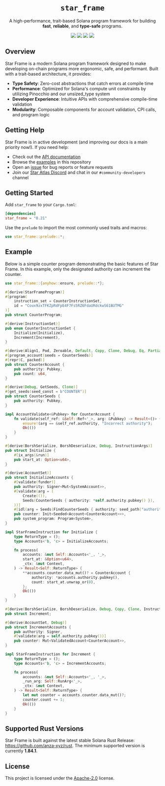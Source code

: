 <h1 align="center">
  <code>star_frame</code>
</h1>
<p align="center">
  A high-performance, trait-based Solana program framework for building <strong>fast</strong>, <strong>reliable</strong>, and <strong>type-safe</strong> programs.
</p>

<p align="center">
  <a href="https://crates.io/crates/star_frame"><img src="https://img.shields.io/crates/v/star_frame?logo=rust" /></a>
  <a href="https://docs.rs/star_frame"><img src="https://img.shields.io/docsrs/star_frame?logo=docsdotrs" /></a>
  <a href="https://github.com/staratlasmeta/star_frame/actions/workflows/ci.yml"><img src="https://img.shields.io/github/actions/workflow/status/staratlasmeta/star_frame/ci.yml?logo=GitHub" /></a>
  <a href="LICENSE"><img src="https://img.shields.io/badge/license-Apache%202.0-blue" /></a>
</p>

## Overview

Star Frame is a modern Solana program framework designed to make developing on-chain programs more ergonomic, safe, and performant. Built with a trait-based architecture, it provides:

- **Type Safety**: Zero-cost abstractions that catch errors at compile time
- **Performance**: Optimized for Solana's compute unit constraints by utilizing Pinocchio and our unsized_type system
- **Developer Experience**: Intuitive APIs with comprehensive compile-time validation
- **Modularity**: Composable components for account validation, CPI calls, and program logic

## Getting Help

Star Frame is in active development (and improving our docs is a main priority now!). If you need help:

- Check out the [API documentation](https://docs.rs/star_frame)
- Browse the [examples](example_programs/) in this repository
- Open an [issue](https://github.com/staratlasmeta/star_frame/issues) for bug reports or feature requests
- Join our [Star Atlas Discord](https://discord.gg/gahmBHsc) and chat in our `#community-developers` channel

## Getting Started

Add `star_frame` to your `Cargo.toml`:

```toml
[dependencies]
star_frame = "0.21"
```

Use the `prelude` to import the most commonly used traits and macros:

```rs
use star_frame::prelude::*;
```

## Example

Below is a simple counter program demonstrating the basic features of Star Frame. In this example, only the designated authority can increment the counter.

```rust
use star_frame::{anyhow::ensure, prelude::*};

#[derive(StarFrameProgram)]
#[program(
    instruction_set = CounterInstructionSet,
    id = "Coux9zxTFKZpRdFpE4F7Fs5RZ6FdaURdckwS61BUTMG"
)]
pub struct CounterProgram;

#[derive(InstructionSet)]
pub enum CounterInstructionSet {
    Initialize(Initialize),
    Increment(Increment),
}

#[derive(Align1, Pod, Zeroable, Default, Copy, Clone, Debug, Eq, PartialEq, ProgramAccount)]
#[program_account(seeds = CounterSeeds)]
#[repr(C, packed)]
pub struct CounterAccount {
    pub authority: Pubkey,
    pub count: u64,
}

#[derive(Debug, GetSeeds, Clone)]
#[get_seeds(seed_const = b"COUNTER")]
pub struct CounterSeeds {
    pub authority: Pubkey,
}

impl AccountValidate<&Pubkey> for CounterAccount {
    fn validate(self_ref: &Self::Ref<'_>, arg: &Pubkey) -> Result<()> {
        ensure!(arg == &self_ref.authority, "Incorrect authority");
        Ok(())
    }
}

#[derive(BorshSerialize, BorshDeserialize, Debug, InstructionArgs)]
pub struct Initialize {
    #[ix_args(&run)]
    pub start_at: Option<u64>,
}

#[derive(AccountSet)]
pub struct InitializeAccounts {
    #[validate(funder)]
    pub authority: Signer<Mut<SystemAccount>>,
    #[validate(arg = (
        Create(()),
        Seeds(CounterSeeds { authority: *self.authority.pubkey() }),
    ))]
    #[idl(arg = Seeds(FindCounterSeeds { authority: seed_path("authority") }))]
    pub counter: Init<Seeded<Account<CounterAccount>>>,
    pub system_program: Program<System>,
}

impl StarFrameInstruction for Initialize {
    type ReturnType = ();
    type Accounts<'b, 'c> = InitializeAccounts;

    fn process(
        accounts: &mut Self::Accounts<'_, '_>,
        start_at: &Option<u64>,
        _ctx: &mut Context,
    ) -> Result<Self::ReturnType> {
        **accounts.counter.data_mut()? = CounterAccount {
            authority: *accounts.authority.pubkey(),
            count: start_at.unwrap_or(0),
        };
        Ok(())
    }
}

#[derive(BorshSerialize, BorshDeserialize, Debug, Copy, Clone, InstructionArgs)]
pub struct Increment;

#[derive(AccountSet, Debug)]
pub struct IncrementAccounts {
    pub authority: Signer,
    #[validate(arg = self.authority.pubkey())]
    pub counter: Mut<ValidatedAccount<CounterAccount>>,
}

impl StarFrameInstruction for Increment {
    type ReturnType = ();
    type Accounts<'b, 'c> = IncrementAccounts;

    fn process(
        accounts: &mut Self::Accounts<'_, '_>,
        _run_arg: Self::RunArg<'_>,
        _ctx: &mut Context,
    ) -> Result<Self::ReturnType> {
        let mut counter = accounts.counter.data_mut()?;
        counter.count += 1;
        Ok(())
    }
}
```

## Supported Rust Versions

Star Frame is built against the latest stable Solana Rust Release: https://github.com/anza-xyz/rust. The minimum supported version is currently **1.84.1**.

## License

This project is licensed under the [Apache-2.0](LICENSE) license.
